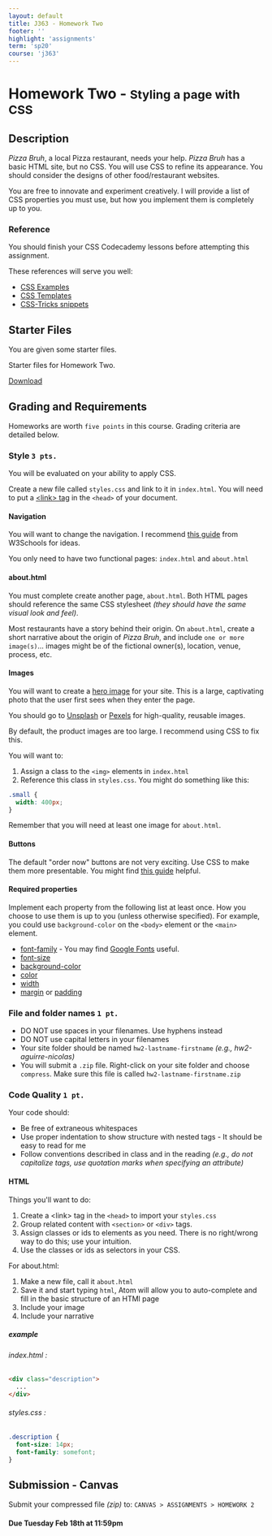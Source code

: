 ```yaml
---
layout: default
title: J363 - Homework Two
footer: ''
highlight: 'assignments'
term: 'sp20'
course: 'j363'
---
```

# Homework Two - <small>Styling a page with CSS</small>
## Description
_Pizza Bruh_, a local Pizza restaurant, needs your help.
_Pizza Bruh_ has a basic HTML site, but no CSS.
You will use CSS to refine its appearance.
You should consider the designs of other food/restaurant websites.

You are free to innovate and experiment creatively. I will provide a list of CSS properties you must use, but how you implement them is completely up to you.

### Reference
You should finish your CSS Codecademy lessons before attempting this assignment.

These references will serve you well:
 * [CSS Examples](https://www.w3schools.com/css/css_examples.asp)
 * [CSS Templates](https://www.w3schools.com/css/css_templates.asp)
 * [CSS-Tricks snippets](https://css-tricks.com/snippets/css/)

## Starter Files
You are given some starter files.

<div class="card-block">
  <p class="card-text">Starter files for Homework Two.</p>
  <a href="start/hw2-start.zip" class="btn btn-primary text-white" target="_blank">Download</a>
</div>

## Grading and Requirements
Homeworks are worth `five points` in this course. Grading criteria are detailed below.

### Style `3 pts.`
You will be evaluated on your ability to apply CSS.

Create a new file called `styles.css` and link to it in `index.html`.  You will need to put a [&lt;link&gt; tag](https://www.w3schools.com/tags/tag_link.asp) in the `<head>` of your document.

#### Navigation
You will want to change the navigation. I recommend [this guide](https://www.w3schools.com/css/css_navbar.asp) from W3Schools for ideas.

You only need to have two functional pages: `index.html` and `about.html`

#### about.html
You must complete create another page, `about.html`. Both HTML pages should reference the same CSS stylesheet _(they should have the same visual look and feel)_.

Most restaurants have a story behind their origin. On `about.html`, create a short narrative about the origin of _Pizza Bruh_, and include `one or more image(s)`... images might be of the fictional owner(s), location, venue, process, etc. 

#### Images
You will want to create a [hero image](https://www.w3schools.com/howto/howto_css_hero_image.asp) for your site. This is a large, captivating photo that the user first sees when they enter the page.

You should go to [Unsplash](https://unsplash.com/) or [Pexels](https://www.pexels.com/) for high-quality, reusable images.

By default, the product images are too large. I recommend using CSS to fix this.

You will want to:
1. Assign a class to the `<img>` elements in `index.html`
2. Reference this class in `styles.css`. You might do something like this:

```css
.small {
  width: 400px;
}
```

Remember that you will need at least one image for `about.html`.

#### Buttons
The default "order now" buttons are not very exciting. Use CSS to make them more presentable. You might find [this guide](https://www.w3schools.com/css/css3_buttons.asp) helpful.

#### Required properties
Implement each property from the following list at least once. How you choose to use them is up to you (unless otherwise specified). For example, you could use `background-color` on the `<body>` element or the `<main>` element.

 * [font-family](https://www.w3schools.com/cssref/pr_font_font-family.asp) - You may find [Google Fonts](https://fonts.google.com/) useful.
 * [font-size](https://www.w3schools.com/cssref/pr_font_font-size.asp)
 * [background-color](https://www.w3schools.com/cssref/pr_background-color.asp)
 * [color](https://www.w3schools.com/cssref/pr_text_color.asp)
 * [width](https://www.w3schools.com/cssref/pr_dim_width.asp)
 * [margin](https://www.w3schools.com/cssref/pr_margin.asp) or [padding](https://www.w3schools.com/cssref/pr_padding.asp)

### File and folder names `1 pt.`
 * DO NOT use spaces in your filenames. Use hyphens instead
 * DO NOT use capital letters in your filenames
 * Your site folder should be named `hw2-lastname-firstname` _(e.g., hw2-aguirre-nicolas)_
 * You will submit a `.zip` file. Right-click on your site folder and choose `compress`. Make sure this file is called `hw2-lastname-firstname.zip`

### Code Quality `1 pt.`
Your code should:

 * Be free of extraneous whitespaces
 * Use proper indentation to show structure with nested tags - It should be easy to read for me
 * Follow conventions described in class and in the reading _(e.g., do not capitalize tags, use quotation marks when specifying an attribute)_

#### HTML
Things you'll want to do:

1. Create a &lt;link&gt; tag in the `<head>` to import your `styles.css`
2. Group related content with `<section>` or `<div>` tags.
3. Assign classes or ids to elements as you need. There is no right/wrong way to do this; use your intuition.
4. Use the classes or ids as selectors in your CSS.

For about.html:

1. Make a new file, call it `about.html`
2. Save it and start typing `html`, Atom will allow you to auto-complete and fill in the basic structure of an HTMl page
3. Include your image
4. Include your narrative

##### example
###### _index.html_ :

```html
<div class="description">
  ...
</div>
```
###### _styles.css_ :

```css
.description {
  font-size: 14px;
  font-family: somefont;
}
```

## Submission - Canvas
Submit your compressed file _(zip)_ to: `CANVAS > ASSIGNMENTS > HOMEWORK 2`

#### **Due Tuesday Feb 18th at 11:59pm**
